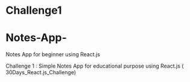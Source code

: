 
# Challenge1 

# Notes-App-

Notes App for beginner using React.js 

Challenge 1 : Simple Notes App for educational purpose using React.js ( 30Days_React.js_Challenge)

<!-- Todos :

 * Retrieve weather data from openweathermap

 * Retrieve city input and get the weather data

 * Show the weather data in HTML -->
